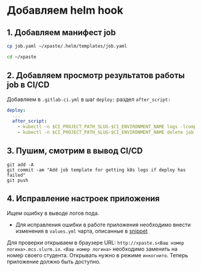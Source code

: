 # Добавляем helm hook

## 1. Добавляем манифест job

```bash
cp job.yaml ~/xpaste/.helm/templates/job.yaml

cd ~/xpaste
```

## 2. Добавляем просмотр результатов работы job в CI/CD

Добавляем в `.gitlab-ci.yml` в шаг `deploy:` раздел `after_script:`

```yaml
deploy:
  ...
  after_script:
    - kubectl -n $CI_PROJECT_PATH_SLUG-$CI_ENVIRONMENT_NAME logs -lcomponent=atomiclog --tail=-1
    - kubectl -n $CI_PROJECT_PATH_SLUG-$CI_ENVIRONMENT_NAME delete job -lcomponent=atomiclog
```

## 3. Пушим, смотрим в вывод CI/CD

```
git add -A
git commit -am "Add job template for getting k8s logs if deploy has failed"
git push

```

## 4. Исправление настроек приложения

Ищем ошибку в выводе логов пода.

* Для исправления ошибки в работе приложения необходимо внести изменения в `values.yml` чарта, описанные в [snippet](https://gitlab.slurm.io/-/snippets/83)

Для проверки открываем в браузере URL: `http://xpaste.s<Ваш номер логина>.mcs.slurm.io`. `<Ваш номер логина>` необходимо заменить на номер своего студента. Открывать нужно в режиме `инкогнито`. Теперь приложение должно быть доступно.
